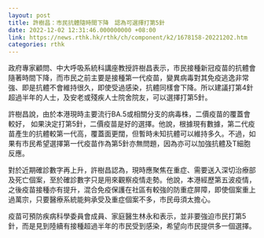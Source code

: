 ```yaml
---
layout: post
title: 許樹昌：市民抗體隨時間下降　認為可選擇打第5針
date: 2022-12-02 12:31:46.000000000 +08:00
link: https://news.rthk.hk/rthk/ch/component/k2/1678158-20221202.htm
categories: rthk
---
```


政府專家顧問、中大呼吸系統科講座教授許樹昌表示，市民接種新冠疫苗的抗體會隨著時間下降，而市民之前主要是接種第一代疫苗，變異病毒對其免疫逃逸非常強、即是抗體不會維持很久，即使受過感染，抗體同樣會下降。所以建議打第4針超過半年的人士，及安老或殘疾人士院舍院友，可以選擇打第5針。

許樹昌說，由於本港現時主要流行BA.5或相關分支的病毒株，二價疫苗的覆蓋會較好， 如果決定打第5針，二價疫苗是好的選擇。他說，根據現有數據，第二代疫苗產生的抗體較第一代高，覆蓋面更闊，但暫時未知抗體可以維持多久。不過，如果有市民希望選擇第一代疫苗作為第5針亦無問題，因為亦可以加強抗體及T細胞反應。

對於近期確診數字再上升，許樹昌認為，現時應聚焦在重症、需要送入深切治療部及死亡個案，至於確診數字只是用來觀察疫情走勢。他說，本港經歷第五波疫情，之後疫苗接種亦有提升，混合免疫保護在社區有較強的防重症屏障，即使個案重上過萬宗，只要醫療系統能夠承受及重症個案不多，市民毋須太擔心。

疫苗可預防疾病科學委員會成員、家庭醫生林永和表示，並非要強迫市民打第5針，而是見到陸續有接種超過半年的市民受到感染，希望向市民提供多一個選擇。

